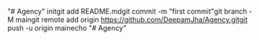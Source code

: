 "# Agency"  initgit add README.mdgit commit -m "first commit"git branch -M maingit remote add origin https://github.com/DeepamJha/Agency.gitgit push -u origin mainecho "# Agency" 
